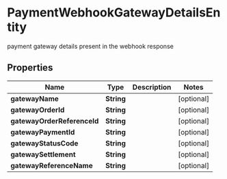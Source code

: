 

# PaymentWebhookGatewayDetailsEntity

payment gateway details present in the webhook response

## Properties

| Name | Type | Description | Notes |
|------------ | ------------- | ------------- | -------------|
|**gatewayName** | **String** |  |  [optional] |
|**gatewayOrderId** | **String** |  |  [optional] |
|**gatewayOrderReferenceId** | **String** |  |  [optional] |
|**gatewayPaymentId** | **String** |  |  [optional] |
|**gatewayStatusCode** | **String** |  |  [optional] |
|**gatewaySettlement** | **String** |  |  [optional] |
|**gatewayReferenceName** | **String** |  |  [optional] |



